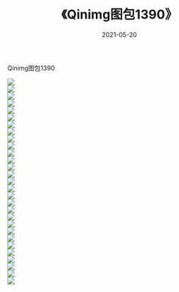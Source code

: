 ﻿---
layout: post
title:  《Qinimg图包1390》
date:   2021-05-20
img: http://imgx.orgx.ga/Qinimg图包/Qinimg图包1390/000.jpg
categories: [美女, 清纯, 唯美]
---

Qinimg图包1390

 ![](http://imgx.orgx.ga/Qinimg图包/Qinimg图包1390/001.jpg) <br>![](http://imgx.orgx.ga/Qinimg图包/Qinimg图包1390/002.jpg) <br>![](http://imgx.orgx.ga/Qinimg图包/Qinimg图包1390/003.jpg) <br>![](http://imgx.orgx.ga/Qinimg图包/Qinimg图包1390/004.jpg) <br>![](http://imgx.orgx.ga/Qinimg图包/Qinimg图包1390/005.jpg) <br>![](http://imgx.orgx.ga/Qinimg图包/Qinimg图包1390/006.jpg) <br>![](http://imgx.orgx.ga/Qinimg图包/Qinimg图包1390/007.jpg) <br>![](http://imgx.orgx.ga/Qinimg图包/Qinimg图包1390/008.jpg) <br>![](http://imgx.orgx.ga/Qinimg图包/Qinimg图包1390/009.jpg) <br>![](http://imgx.orgx.ga/Qinimg图包/Qinimg图包1390/010.jpg) <br>![](http://imgx.orgx.ga/Qinimg图包/Qinimg图包1390/011.jpg) <br>![](http://imgx.orgx.ga/Qinimg图包/Qinimg图包1390/012.jpg) <br>![](http://imgx.orgx.ga/Qinimg图包/Qinimg图包1390/013.jpg) <br>![](http://imgx.orgx.ga/Qinimg图包/Qinimg图包1390/014.jpg) <br>![](http://imgx.orgx.ga/Qinimg图包/Qinimg图包1390/015.jpg) <br>![](http://imgx.orgx.ga/Qinimg图包/Qinimg图包1390/016.jpg) <br>![](http://imgx.orgx.ga/Qinimg图包/Qinimg图包1390/017.jpg) <br>![](http://imgx.orgx.ga/Qinimg图包/Qinimg图包1390/018.jpg) <br>![](http://imgx.orgx.ga/Qinimg图包/Qinimg图包1390/019.jpg) <br>![](http://imgx.orgx.ga/Qinimg图包/Qinimg图包1390/020.jpg) <br>![](http://imgx.orgx.ga/Qinimg图包/Qinimg图包1390/021.jpg) <br>![](http://imgx.orgx.ga/Qinimg图包/Qinimg图包1390/022.jpg) <br>![](http://imgx.orgx.ga/Qinimg图包/Qinimg图包1390/023.jpg) <br>![](http://imgx.orgx.ga/Qinimg图包/Qinimg图包1390/024.jpg) <br>![](http://imgx.orgx.ga/Qinimg图包/Qinimg图包1390/025.jpg) <br>![](http://imgx.orgx.ga/Qinimg图包/Qinimg图包1390/026.jpg) <br>![](http://imgx.orgx.ga/Qinimg图包/Qinimg图包1390/027.jpg) <br>![](http://imgx.orgx.ga/Qinimg图包/Qinimg图包1390/028.jpg) <br>![](http://imgx.orgx.ga/Qinimg图包/Qinimg图包1390/029.jpg) <br>